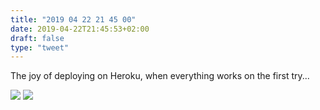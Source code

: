 ```yaml
---
title: "2019 04 22 21 45 00"
date: 2019-04-22T21:45:53+02:00
draft: false
type: "tweet"
---
```

The joy of deploying on Heroku, when everything works on the first try...

![](/img/2019-04-22-21-39-36.png)
![](/img/2019-04-22-21-42-11.png)
